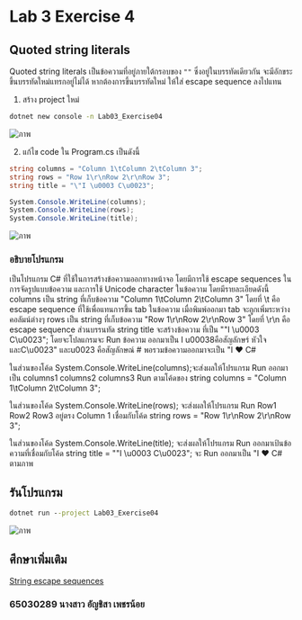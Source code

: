 # Lab 3 Exercise 4

## Quoted string literals

Quoted string literals เป็นข้อความที่อยู่ภายใต้กรอบของ `""` ซึ่งอยู่ในบรรทัดเดียวกัน จะมีอักขระขึ้นบรรทัดใหม่แทรกอยู่ไม่ได้ หากต้องการขึ้นบรรทัดใหม่ ให้ใส่ escape sequence ลงไปแทน  

1. สร้าง project ใหม่

```cmd
dotnet new console -n Lab03_Exercise04
```

![ภาพ](https://github.com/AnchisaPhetnoi/03376836-OOP-2566-Lab-03/assets/144197034/6e54fc2f-1cf4-4f35-974e-815a122fa3ad)


2. แก้ไข code ใน Program.cs เป็นดังนี้

```cs
string columns = "Column 1\tColumn 2\tColumn 3";
string rows = "Row 1\r\nRow 2\r\nRow 3";
string title = "\"I \u0003 C\u0023";

System.Console.WriteLine(columns);
System.Console.WriteLine(rows);
System.Console.WriteLine(title);
```

![ภาพ](https://github.com/AnchisaPhetnoi/03376836-OOP-2566-Lab-03/assets/144197034/c27a746b-6b76-40cf-afd8-c5daf649e405)

### อธิบายโปรแกรม
เป็นโปรแกรม C# ที่ใช้ในการสร้างข้อความออกทางหน้าจอ โดยมีการใช้ escape sequences ในการจัดรูปแบบข้อความ และการใช้ Unicode character ในข้อความ โดยมีรายละเอียดดังนี้
 columns เป็น string ที่เก็บข้อความ "Column 1\tColumn 2\tColumn 3" โดยที่ \t คือ escape sequence ที่ใช้เพื่อแทนการขึ้น tab ในข้อความ เมื่อพิมพ์ออกมา tab จะถูกเพิ่มระหว่างคอลัมน์ต่างๆ rows เป็น string ที่เก็บข้อความ "Row 1\r\nRow 2\r\nRow 3" โดยที่ \r\n คือ escape sequence ส่วนบรรนทัด string title จะสร้างข้อความ ที่เป็น "\"I \u0003 C\u0023"; โดยจะโปลแกรมจะ Run ข้อความ ออกมาเป็น I u00038คือสัญลักษร์ หัวใจ และC\u0023" และu0023 คือสัญลักษณ์ # พอรวมข้อความออกมาจะเป็น  "I  ♥ C#
 
ในส่วนของโค้ด   System.Console.WriteLine(columns);จะส่งผลให้โปรแกรม Run ออกมาเป็น columns1  columns2 columns3 Run ตามโค้ดของ string columns = "Column 1\tColumn 2\tColumn 3";

ในส่วนของโค้ด System.Console.WriteLine(rows); จะส่งผลให้โปรแกรม Run Row1 Row2 Row3 อยู่ตรง Column 1 เชื่อมกับโค้ด string rows = "Row 1\r\nRow 2\r\nRow 3";

ในส่วนของโค้ด System.Console.WriteLine(title);  จะส่งผลให้โปรแกรม Run ออกมาเป้นข้อความที่เชื่อมกับโค้ด string title = "\"I \u0003 C\u0023"; จะ Run ออกมาเป็น  "I  ♥ C# ตามภาพ



## รันโปรแกรม

```cmd
dotnet run --project Lab03_Exercise04
```
![ภาพ](https://github.com/AnchisaPhetnoi/03376836-OOP-2566-Lab-03/assets/144197034/9ceb3593-ef13-46f1-b72b-d25e7c7d780e)


## ศึกษาเพิ่มเติม

[String escape sequences](https://learn.microsoft.com/en-us/dotnet/csharp/programming-guide/strings/#string-escape-sequences)


### 65030289 นางสาว อัญชิสา เพชรน้อย
